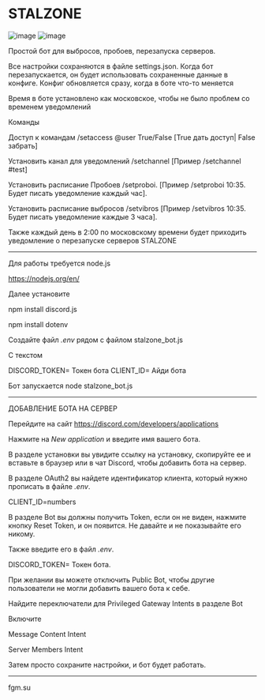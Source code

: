# STALZONE 

![image](https://github.com/user-attachments/assets/914e18e3-f14c-4278-a493-89eb338c33c9)
![image](https://github.com/user-attachments/assets/6c82cba1-5334-4f6b-87ea-6558a060411b)



Простой бот для выбросов, пробоев, перезапуска серверов.

Все настройки сохраняются в файле settings.json. Когда бот перезапускается, он будет использовать сохраненные данные в конфиге. Конфиг обновляется сразу, когда в боте что-то меняется

Время в боте установлено как московское, чтобы не было проблем со временем уведомлений

Команды 

 Доступ к командам /setaccess @user True/False [True дать доступ| False забрать]

Установить канал для уведомлений /setchannel [Пример /setchannel #test]

Установить расписание Пробоев /setproboi. [Пример /setproboi 10:35. Будет писать уведомление каждый час].

Установить расписание выбросов /setvibros [Пример /setvibros 10:35. Будет писать уведомление каждые 3 часа].

Также каждый день в 2:00 по московскому времени будет приходить уведомление о перезапуске серверов STALZONE

-------------------------------------------------------------

Для работы требуется node.js 

https://nodejs.org/en/

Далее установите 

npm install discord.js

npm install dotenv

Создайте файл *.env* рядом с файлом stalzone_bot.js

С текстом 

DISCORD_TOKEN= Токен бота
CLIENT_ID= Айди бота

Бот запускается node stalzone_bot.js

--------------------------------------------------------------

ДОБАВЛЕНИЕ БОТА НА СЕРВЕР

Перейдите на сайт https://discord.com/developers/applications

Нажмите на *New application* и введите имя вашего бота.

В разделе установки вы увидите ссылку на установку, скопируйте ее и вставьте в браузер или в чат Discord, чтобы добавить бота на сервер.


В разделе OAuth2 вы найдете идентификатор клиента, который нужно прописать в файле *.env*. 

CLIENT_ID=numbers

В разделе Bot вы должны получить Token, если он не виден, нажмите кнопку Reset Token, и он появится. Не давайте и не показывайте его никому.

Также введите его в файл *.env*.

DISCORD_TOKEN= Токен бота.

При желании вы можете отключить Public Bot, чтобы другие пользователи не могли добавить вашего бота к себе.

Найдите переключатели для Privileged Gateway Intents в разделе Bot

Включите

Message Content Intent

Server Members Intent

Затем просто сохраните настройки, и бот будет работать.

--------------------------------------------------------------


fgm.su
